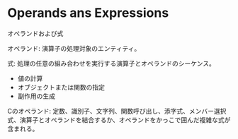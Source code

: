 # Operands ans Expressions
オペランドおよび式

オペランド:
演算子の処理対象のエンティティ。

式:
処理の任意の組み合わせを実行する演算子とオペランドのシーケンス。
-  値の計算
- オブジェクトまたは関数の指定
- 副作用の生成

Cのオペランド:
定数、識別子、文字列、関数呼び出し、添字式、メンバー選択式、演算子とオペランドを結合するか、オペランドをかっこで囲んだ複雑な式が含まれる。

